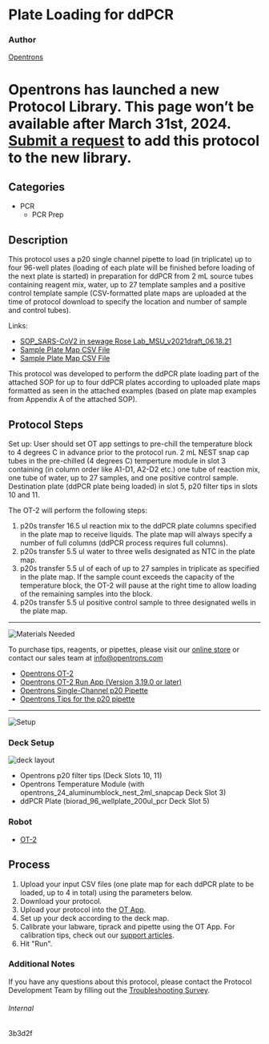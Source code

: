 # Plate Loading for ddPCR

### Author
[Opentrons](https://opentrons.com/)


# Opentrons has launched a new Protocol Library. This page won’t be available after March 31st, 2024. [Submit a request](https://docs.google.com/forms/d/e/1FAIpQLSdYYp9QCKow4nn0KlCVsMS3HX0eJ0N9O7-erajKvcpT0lWbSg/viewform) to add this protocol to the new library.

## Categories
* PCR
     * PCR Prep

## Description

This protocol uses a p20 single channel pipette to load (in triplicate) up to four 96-well plates (loading of each plate will be finished before loading of the next plate is started) in preparation for ddPCR from 2 mL source tubes containing reagent mix, water, up to 27 template samples and a positive control template sample (CSV-formatted plate maps are uploaded at the time of protocol download to specify the location and number of sample and control tubes).

Links:
* [SOP_SARS-CoV2 in sewage Rose Lab_MSU_v2021draft_06.18.21](https://s3.amazonaws.com/pf-upload-01/u-4256/0/2021-06-22/ux22lt2/SOP_SARS-CoV2%20in%20sewage%20Rose%20Lab_MSU_v2021draft_06.18.21.pdf)
* [Sample Plate Map CSV File](https://opentrons-protocol-library-website.s3.amazonaws.com/custom-README-images/3b3d2f/N1N2+duplex+plate+map.csv)
* [Sample Plate Map CSV File](https://opentrons-protocol-library-website.s3.amazonaws.com/custom-README-images/3b3d2f/Phi6+simplex+plate+map.csv)

This protocol was developed to perform the ddPCR plate loading part of the attached SOP for up to four ddPCR plates according to uploaded plate maps formatted as seen in the attached examples (based on plate map examples from Appendix A of the attached SOP).

## Protocol Steps

Set up: User should set OT app settings to pre-chill the temperature block to 4 degrees C in advance prior to the protocol run. 2 mL NEST snap cap tubes in the pre-chilled (4 degrees C) temperture module in slot 3 containing (in column order like A1-D1, A2-D2 etc.) one tube of reaction mix, one tube of water, up to 27 samples, and one positive control sample. Destination plate (ddPCR plate being loaded) in slot 5, p20 filter tips in slots 10 and 11.

The OT-2 will perform the following steps:
1. p20s transfer 16.5 ul reaction mix to the ddPCR plate columns specified in the plate map to receive liquids. The plate map will always specify a number of full columns (ddPCR process requires full columns).
2. p20s transfer 5.5 ul water to three wells designated as NTC in the plate map.
3. p20s transfer 5.5 ul of each of up to 27 samples in triplicate as specified in the plate map. If the sample count exceeds the capacity of the temperature block, the OT-2 will pause at the right time to allow loading of the remaining samples into the block.
4. p20s transfer 5.5 ul positive control sample to three designated wells in the plate map.

---
![Materials Needed](https://s3.amazonaws.com/opentrons-protocol-library-website/custom-README-images/001-General+Headings/materials.png)

To purchase tips, reagents, or pipettes, please visit our [online store](https://shop.opentrons.com/) or contact our sales team at [info@opentrons.com](mailto:info@opentrons.com)

* [Opentrons OT-2](https://shop.opentrons.com/collections/ot-2-robot/products/ot-2)
* [Opentrons OT-2 Run App (Version 3.19.0 or later)](https://opentrons.com/ot-app/)
* [Opentrons Single-Channel p20 Pipette](https://shop.opentrons.com/collections/ot-2-pipettes/products/single-channel-electronic-pipette)
* [Opentrons Tips for the p20 pipette](https://shop.opentrons.com/collections/opentrons-tips)

---
![Setup](https://s3.amazonaws.com/opentrons-protocol-library-website/custom-README-images/001-General+Headings/Setup.png)

### Deck Setup
![deck layout](https://opentrons-protocol-library-website.s3.amazonaws.com/custom-README-images/3b3d2f/layout_3b3d2f.png)

* Opentrons p20 filter tips (Deck Slots 10, 11)
* Opentrons Temperature Module (with opentrons_24_aluminumblock_nest_2ml_snapcap Deck Slot 3)
* ddPCR Plate (biorad_96_wellplate_200ul_pcr Deck Slot 5)

### Robot
* [OT-2](https://opentrons.com/ot-2)

## Process
1. Upload your input CSV files (one plate map for each ddPCR plate to be loaded, up to 4 in total) using the parameters below.
2. Download your protocol.
3. Upload your protocol into the [OT App](https://opentrons.com/ot-app).
4. Set up your deck according to the deck map.
5. Calibrate your labware, tiprack and pipette using the OT App. For calibration tips, check out our [support articles](https://support.opentrons.com/en/collections/1559720-guide-for-getting-started-with-the-ot-2).
6. Hit "Run".

### Additional Notes
If you have any questions about this protocol, please contact the Protocol Development Team by filling out the [Troubleshooting Survey](https://protocol-troubleshooting.paperform.co/).

###### Internal
3b3d2f
